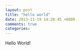 ```yaml
---
layout: post
title: "hello world"
date: 2013-11-19 14:20:45 +0800
comments: true
categories: 
---
```


Hello World!
